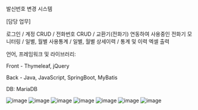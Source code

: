 발신번호 변경 시스템

[담당 업무]

로그인 / 계정 CRUD / 전화번호 CRUD / 교환기(전화기) 연동하여 사용중인 전화기 모니터링 / 일별, 월별 사용통계 / 일별, 월별 상세이력 / 통계 및 이력 엑셀 출력

언어, 프레임워크 및 라이브러리:

Front - Thymeleaf, jQuery

Back - Java, JavaScript, SpringBoot, MyBatis

DB: MariaDB

![image](https://github.com/SangminLee91/Autodial/assets/122711330/2923d85d-6642-4db0-bf23-d7a64ee93fa6)
![image](https://github.com/SangminLee91/Autodial/assets/122711330/1868d0f1-2215-4cf3-8b32-3bf5ef8ef8c0)
![image](https://github.com/SangminLee91/Autodial/assets/122711330/1cbda0ef-e18b-4eb3-9a51-6af0504e5311)
![image](https://github.com/SangminLee91/Autodial/assets/122711330/0ea45004-4cb7-40e6-95cc-1515d194770b)
![image](https://github.com/SangminLee91/Autodial/assets/122711330/747a8300-7bda-4cad-897e-30d21c2a05a1)
![image](https://github.com/SangminLee91/Autodial/assets/122711330/caad948c-6e7d-4f0d-a3ca-f702cdd1546d)
![image](https://github.com/SangminLee91/Autodial/assets/122711330/93d60cb9-c161-4e83-b9f3-b960cb49382a)
